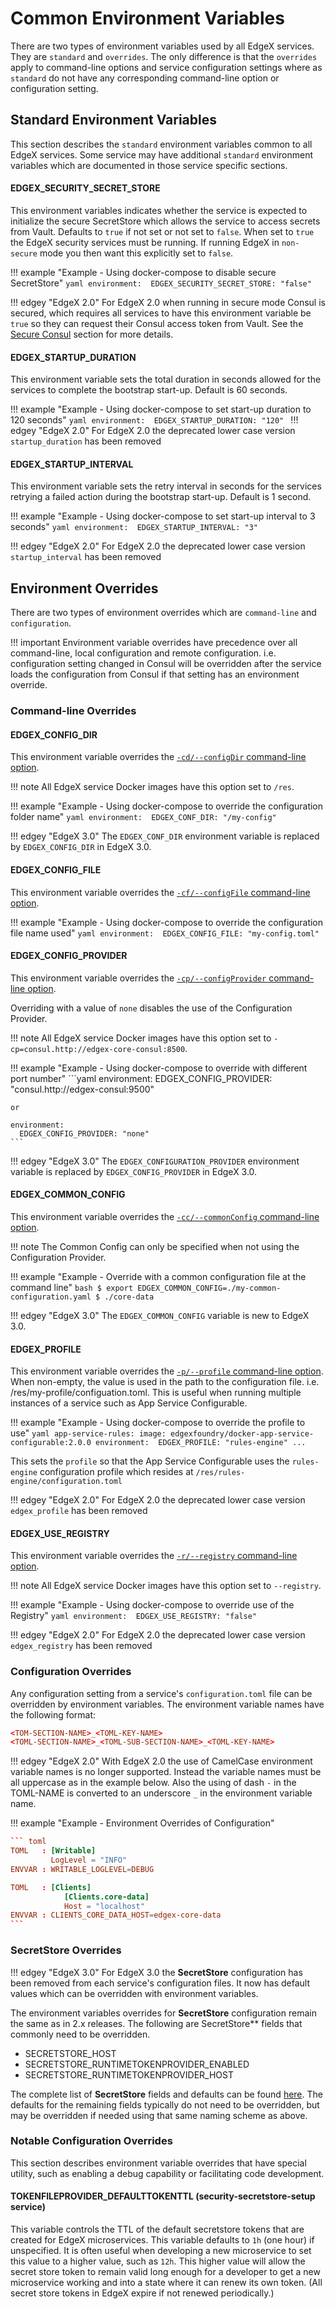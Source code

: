 # Common Environment Variables

There are two types of environment variables used by all EdgeX services. They are `standard` and `overrides`. The only difference is that the `overrides` apply to command-line options and service configuration settings where as `standard` do not have any corresponding command-line option or configuration setting.

## Standard Environment Variables

This section describes the `standard` environment variables common to all EdgeX services. Some service may have additional  `standard` environment variables which are documented in those service specific sections.

#### EDGEX_SECURITY_SECRET_STORE

This environment variables indicates whether the service is expected to initialize the secure SecretStore which allows the service to access secrets from Vault. Defaults to `true` if not set or not set to `false`. When set to `true` the EdgeX security services must be running. If running EdgeX in `non-secure` mode you then want this explicitly set to `false`.

!!! example "Example - Using docker-compose to disable secure SecretStore"
    ```yaml
    environment: 
      EDGEX_SECURITY_SECRET_STORE: "false"
    ```

!!! edgey "EdgeX 2.0"
    For EdgeX 2.0 when running in secure mode Consul is secured,  which requires all services to have this environment variable be `true` so they can request their Consul access token from Vault. See the [Secure Consul](https://docs.edgexfoundry.org/2.0/security/Ch-Secure-Consul/) section for more details.

#### EDGEX_STARTUP_DURATION

This environment variable sets the total duration in seconds allowed for the services to complete the bootstrap start-up. Default is 60 seconds.

!!! example "Example - Using docker-compose to set start-up duration to 120 seconds"
    ```yaml
    environment: 
      EDGEX_STARTUP_DURATION: "120"
    ```
!!! edgey "EdgeX 2.0"
    For EdgeX 2.0 the deprecated lower case version `startup_duration` has been removed

#### EDGEX_STARTUP_INTERVAL

This environment variable sets the retry interval in seconds for the services retrying a failed action during the bootstrap start-up. Default is 1 second.

!!! example "Example - Using docker-compose to set start-up interval to 3 seconds"
    ```yaml
    environment: 
      EDGEX_STARTUP_INTERVAL: "3"
    ```

!!! edgey "EdgeX 2.0"
    For EdgeX 2.0 the deprecated lower case version `startup_interval` has been removed

## Environment Overrides

There are two types of environment overrides which are `command-line` and `configuration`. 

!!! important
    Environment variable overrides have precedence over all command-line, local configuration and remote configuration. i.e. configuration setting changed in Consul will be overridden after the service loads the configuration from Consul if that setting has an environment override.

### Command-line Overrides

#### EDGEX_CONFIG_DIR

This environment variable overrides the [`-cd/--configDir` command-line option](../CommonCommandLineOptions/#confdir). 

!!! note
     All EdgeX service Docker images have this option set to `/res`.

!!! example "Example - Using docker-compose to override the configuration folder name"
    ```yaml
    environment: 
      EDGEX_CONF_DIR: "/my-config"
    ```

!!! edgey "EdgeX 3.0"
    The `EDGEX_CONF_DIR` environment variable is replaced by `EDGEX_CONFIG_DIR` in EdgeX 3.0.

#### EDGEX_CONFIG_FILE

This environment variable overrides the [`-cf/--configFile` command-line option](../CommonCommandLineOptions#file).

!!! example "Example - Using docker-compose to override the configuration file name used"
    ```yaml
    environment: 
      EDGEX_CONFIG_FILE: "my-config.toml"
    ```

#### EDGEX_CONFIG_PROVIDER

This environment variable overrides the [`-cp/--configProvider` command-line option](../CommonCommandLineOptions#config-provider). 

Overriding with a value of `none` disables the use of the Configuration Provider.

!!! note
    All EdgeX service Docker images have this option set to `-cp=consul.http://edgex-core-consul:8500`.

!!! example "Example - Using docker-compose to override with different port number"
    ```yaml
    environment: 
      EDGEX_CONFIG_PROVIDER: "consul.http://edgex-consul:9500"
    
    or
    
    environment: 
      EDGEX_CONFIG_PROVIDER: "none"
    ```

!!! edgey "EdgeX 3.0"
    The `EDGEX_CONFIGURATION_PROVIDER` environment variable is replaced by `EDGEX_CONFIG_PROVIDER` in EdgeX 3.0.

#### EDGEX_COMMON_CONFIG

This environment variable overrides the [`-cc/--commonConfig` command-line option](../CommonCommandLineOptions#common-config).

!!! note
    The Common Config can only be specified when not using the Configuration Provider.

!!! example "Example - Override with a common configuration file at the command line"
    ```bash
    $ export EDGEX_COMMON_CONFIG=./my-common-configuration.yaml
    $ ./core-data
    ```
    
!!! edgey "EdgeX 3.0"
    The `EDGEX_COMMON_CONFIG` variable is new to EdgeX 3.0.
    
#### EDGEX_PROFILE

This environment variable overrides the [`-p/--profile` command-line option](../CommonCommandLineOptions#profile). When non-empty,  the value is used in the path to the configuration file. i.e. /res/my-profile/configuation.toml.  This is useful when running multiple instances of a service such as App Service Configurable.

!!! example "Example - Using docker-compose to override the profile to use"
    ```yaml
    app-service-rules:
        image: edgexfoundry/docker-app-service-configurable:2.0.0
        environment: 
          EDGEX_PROFILE: "rules-engine"
        ...
    ```

This sets the `profile` so that the App Service Configurable uses the `rules-engine` configuration profile which resides at `/res/rules-engine/configuration.toml`

!!! edgey "EdgeX 2.0"
    For EdgeX 2.0 the deprecated lower case version `edgex_profile` has been removed

#### EDGEX_USE_REGISTRY

This environment variable overrides the [`-r/--registry` command-line option](../CommonCommandLineOptions#registry). 

!!! note
    All EdgeX service Docker images have this option set to `--registry`.

!!! example "Example - Using docker-compose to override use of the Registry"
    ```yaml
    environment: 
      EDGEX_USE_REGISTRY: "false"
    ```

!!! edgey "EdgeX 2.0"
    For EdgeX 2.0 the deprecated lower case version `edgex_registry` has been removed

### Configuration Overrides

Any configuration setting from a service's `configuration.toml` file can be overridden by environment variables. The environment variable names have the following format:

```toml
<TOM-SECTION-NAME>_<TOML-KEY-NAME>
<TOML-SECTION-NAME>_<TOML-SUB-SECTION-NAME>_<TOML-KEY-NAME>
```

!!! edgey "EdgeX 2.0"
    With EdgeX 2.0 the use of CamelCase environment variable names is no longer supported. Instead the variable names must be all uppercase as in the example below. Also the using of dash `-` in the TOML-NAME is converted to an underscore `_` in the environment variable name.

!!! example "Example - Environment Overrides of Configuration"

~~~toml
``` toml   
TOML   : [Writable]    
		 LogLevel = "INFO"    
ENVVAR : WRITABLE_LOGLEVEL=DEBUG    

TOML   : [Clients]
  			[Clients.core-data]
  			Host = "localhost"
ENVVAR : CLIENTS_CORE_DATA_HOST=edgex-core-data    
```    
~~~

### SecretStore Overrides

!!! edgey "EdgeX 3.0"
    For EdgeX 3.0 the **SecretStore** configuration has been removed from each service's configuration files. It now has default values which can be overridden with environment variables.

The environment variables overrides for **SecretStore** configuration remain the same as in 2.x releases. The following are SecretStore** fields that commonly need to be overridden.

- SECRETSTORE_HOST
- SECRETSTORE_RUNTIMETOKENPROVIDER_ENABLED
- SECRETSTORE_RUNTIMETOKENPROVIDER_HOST

The  complete list of **SecretStore** fields and defaults can be found [here](https://github.com/edgexfoundry/go-mod-bootstrap/blob/main/config/types.go#L164-L187). The defaults for the remaining fields typically do not need to be overridden, but may be overridden if needed using that same naming scheme as above.

### Notable Configuration Overrides

This section describes environment variable overrides that have special utility,
such as enabling a debug capability or facilitating code development.

#### TOKENFILEPROVIDER_DEFAULTTOKENTTL (security-secretstore-setup service)

This variable controls the TTL of the default secretstore tokens that are created for EdgeX microservices.
This variable defaults to `1h` (one hour) if unspecified.
It is often useful when developing a new microservice to set this value to a higher value, such as `12h`.
This higher value will allow the secret store token to remain valid long enough
for a developer to get a new microservice working and into a state where it can renew its own token.
(All secret store tokens in EdgeX expire if not renewed periodically.)